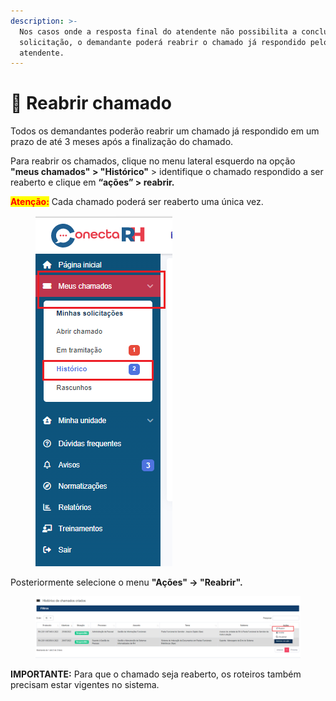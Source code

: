```yaml
---
description: >-
  Nos casos onde a resposta final do atendente não possibilita a conclusão da
  solicitação, o demandante poderá reabrir o chamado já respondido pelo
  atendente.
---
```


# 🔄 Reabrir chamado

Todos os demandantes poderão reabrir um chamado já respondido em um prazo de até 3 meses após a finalização do chamado.

Para reabrir os chamados, clique no menu lateral esquerdo na opção **"meus chamados" > "Histórico"** > identifique o chamado respondido a ser reaberto e clique em **“ações” > reabrir.**

<mark style="color:red;">**Atenção:**</mark> Cada chamado poderá ser reaberto uma única vez.

<figure><img src="../.gitbook/assets/image (129).png" alt=""><figcaption></figcaption></figure>



Posteriormente selecione o menu **"Ações" -> "Reabrir".**

<figure><img src="../.gitbook/assets/image (158).png" alt=""><figcaption></figcaption></figure>

**IMPORTANTE:** Para que o chamado seja reaberto, os roteiros também precisam estar vigentes no sistema.

